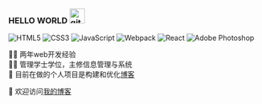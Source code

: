 ### HELLO WORLD <img src="https://github.githubassets.com/images/mona-whisper.gif" alt="githubimg" width="30"/>

![HTML5](https://img.shields.io/badge/-HTML5-%23E44D27?style=flat-square&logo=html5&logoColor=ffffff)
![CSS3](https://img.shields.io/badge/-CSS3-%231572B6?style=flat-square&logo=css3)
![JavaScript](https://img.shields.io/badge/-JavaScript-%23F6DE3A?style=flat-square&logo=javascript&logoColor=000000&labelColor=%23F6DE3A&color=%23FFCE5A)
![Webpack](https://img.shields.io/badge/-Webpack-%232C3A42?style=flat-square&logo=Webpack)
![React](https://img.shields.io/badge/-React-%23282C34?style=flat-square&logo=react)
![Adobe Photoshop](http://img.shields.io/badge/-Abode%20Photoshop-26C9FF?style=flat-square&logo=adobe-photoshop&logoColor=ffffff)

👨‍💻 两年web开发经验  
👨‍🎓 管理学士学位，主修信息管理与系统  
🧱 目前在做的个人项目是构建和优化[博客](https://github.com/Singz72/blogsite)  

🌈 欢迎访问[我的博客](http://http://blog.zxingis.com) 

<!--

![github stats](https://github-readme-stats.vercel.app/api?username=singz72&show_icons=true)

-->

<!--
**Singz72/singz72** is a ✨ _special_ ✨ repository because its `README.md` (this file) appears on your GitHub profile.

Here are some ideas to get you started:

- 🔭 I’m currently working on ...
- 🌱 I’m currently learning ...
- 👯 I’m looking to collaborate on ...
- 🤔 I’m looking for help with ...
- 💬 Ask me about ...
- 📫 How to reach me: ...
- 😄 Pronouns: ...
- ⚡ Fun fact: ...
-->
